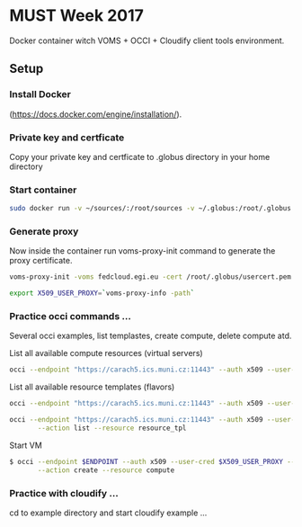 # MUST Week 2017


Docker container witch VOMS + OCCI + Cloudify client tools environment.

## Setup

### Install Docker
(https://docs.docker.com/engine/installation/).


### Private key and certficate

Copy your private key and certficate to .globus directory in your home directory


### Start container
```bash
sudo docker run -v ~/sources/:/root/sources -v ~/.globus:/root/.globus -it radimpesa/mustweek2017 /bin/bash
```

### Generate proxy
Now inside the container run voms-proxy-init command to generate the proxy certificate.

```bash
voms-proxy-init -voms fedcloud.egi.eu -cert /root/.globus/usercert.pem -key /root/.globus/userkey.pem --rfc
```

```bash
export X509_USER_PROXY=`voms-proxy-info -path`
```

### Practice occi commands ...

Several occi examples, list templastes, create compute, delete compute atd.

List all available compute resources (virtual servers)
```bash
occi --endpoint "https://carach5.ics.muni.cz:11443" --auth x509 --user-cred $X509_USER_PROXY --action list --voms --resource compute
```

List all available resource templates (flavors)
```bash
occi --endpoint "https://carach5.ics.muni.cz:11443" --auth x509 --user-cred $X509_USER_PROXY --action list --voms --resource os_tpl
```

```bash
occi --endpoint "https://carach5.ics.muni.cz:11443" --auth x509 --user-cred $X509_USER_PROXY --voms \
       --action list --resource resource_tpl
```
Start VM

```bash
$ occi --endpoint $ENDPOINT --auth x509 --user-cred $X509_USER_PROXY --voms \
       --action create --resource compute
```

### Practice with cloudify ...
cd to example directory and start cloudify example
...
